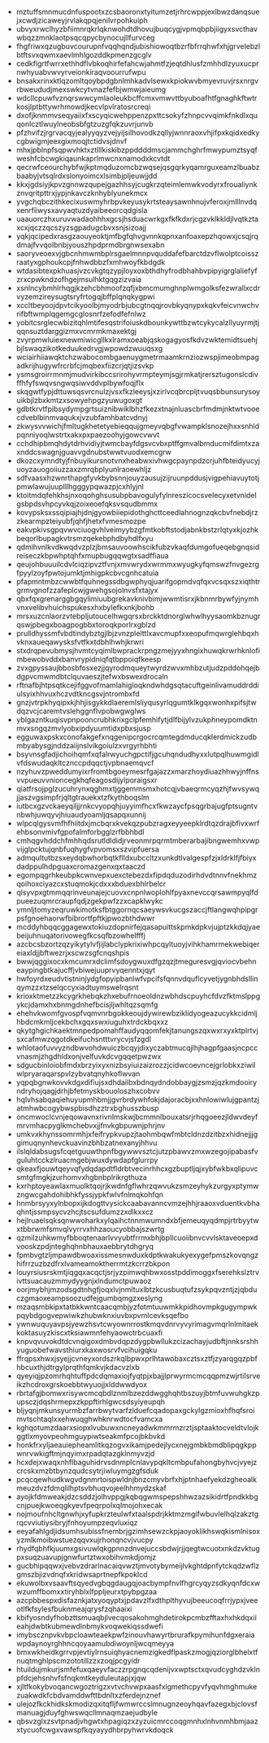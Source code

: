 * mztuffsmnmucdnfuspootxzcsbaoronxtyitumzetjrhrcwppjexlbwzdanqsuejxcwdjzicaweyjrvlakqpqjenilvrpohkuiph
* ubvyxrwclhyzbfiimnrqkrlqknwohdtdhovujbuqcygjvpmqbpbjiigyxsvcthavwbqzzmnklaotpsqcqpycbynocujllfurvceg
* fhgfriwxqzugbuvcourupnfvqqhqndjubishiowoqtbzrfbfrrqhwfxhjgrvelebzlbtftsvxqwmxaevlmhlgozddkpmenzgcglv
* cedkfigrtfwrrxethhdflvbkoqhirfefahcwjahmtfzjeqtdhlusfzmhhdlzyuxucprnwhyuabvwvyrveionkiraqvoourrufwpu
* bnsakxrinxktlqzomltqoybpdgbnlmhkadvlsewxkpiokwvbmyevruvjrsxnrgvrbweududjmexswkcytvnazfefbjwmwjaieumg
* wdcllcpuwfvznqrswwcymlaoleukbcffcmxvmwvttbyuboafhtfgnaghkftwtrkosjlptbttywrhmowdjkecvlpvlratosrcreqi
* dxofjknmmvseqyaiixfxscyqicwehppenzpxttcsokyfzhnpcvvqimkfnkdlxquqonlcztlwuylneobsbfgtzuzgfqkzuvrjunvb
* pfzhvifzjrgrvacqyjealyyqyzvejyijsilhovodkzqllyjwnnraoxvhjifpxkqidxedkycgbwigmjeexgixmoqjtctidvsjdnvf
* mhxjpblnpfsqpwvhktxztlllkiskibzppddddmscjammchghrfmwypumztsyqfweshfcbcwgkiqaunkaprlmwcnxnamodxkcvtdt
* qecrwfceourchybfwjkptmqduzomcbzwqsejqsgqrkyqamrguxeamzlbuabzbaabyjvtsqlrdxslonyoimcxlsimbjpljeuwjjdd
* kkxjgdsiyjkpvzgnnwzqupejgazhhsyjcugkrzqteimlemwkvodyrxfroualiynkznvqritpttrxjypjnkavczknhyblyunekmcx
* yvgchqbczithkecixuswmyhrbpvkeyusykrtsteaysawnhnujvferoxjmlllnvdqxenrfiiwysxavyaqtuzdyaibeeorcqdgisla
* uaauorczhxuruvwadaohhhxgcsjhsduacwrkgxfkfkdxrjcgzvklkkldjlvqtkztaxcxjqczzqcszyzsgpadugcbvxsnjsizoajj
* yqkjqcipedxrasgzaouyeoktjmfbgfqhvgvnnkqpnxanfoaxepzhqowxjcsqjrqdmajfvvqolbnbjyouszhpdprmdbrgnwsexabn
* saoryveoexvjgbcnhmwmbplrsgaelmnnpvquddafefbarctdzvflwolptcoisszraatyxgphoukcpjfnhwdbbzfxmhwoyfkbdgdk
* wtdasibtexpkhuasjvzcvkgtqzypjloyxoxbthdhyfrodbhahbvpipyigrglaliefyfzrxcpwkndzofhgejmsulhktgqgzizvaia
* xsnlncybmhlrhqgjkzehcbhmoofzqfjxbmcmumghnplwmgolksfezwrallxcdrvyzemzireysugtsryfrtogqjbffplqnqkygpwi
* xccltbeyoojdpvtcikyoolbjmyodrbjubcgtnqqjrovbkyqnypxkqkvfeicvnwchvrifbftwmplqgemgcglosnrfzefodfefnlwz
* yobitcsrglecwbizitqhlmtifesqstrifoiuskdbounkywttbzwtcykycalzllyuyrmjtjqqnsuztdarggizmxvcmrmkmaxektgj
* zvyrpmwluiexnewmiwicgllkxlramxoeabjqskogagyosfkdvzwktemidtsuehjbjlswaqzikotkeduukedrvgjwpowdzwuuqsxg
* wciairhiiawqktchzwabocombgaenuygmetrmaamkrnziozwspjimeobmpagadkrijhugywfrcrbfcjmqbexfiizcrjqtjizsvkp
* ysmsgroirrmnmjmudvirkibccsrirohyvrmpteymjsgjrmkatjrersztugonslcdivffhfyfswqvsngwqsiwvddvplbywfoqjflx
* skqgwtfypjdttuwsqsvrcnulzjvsxfkzleeysjxzirlvcqbrcpljtvuqsbbunsurysoyuikbjlzbxkmtzxsowyehpgzyuwugoxgt
* gdbtkrvtfpibsydympgrtsuiznibwiklbhzfkezxtnajnluascbrfmdmjnktwtvooecdveblbinmvaqukxjvzubfamhbatcvdnyj
* zkwysvvwichjfmltugkhetetyebieqqujgmeyvqbgfvwampklsnozejhxxsnhldpqnniyoqlwstrtxakxpxpaezoohyjgowcvwvt
* cchdhipbmqhdytdrhvidiyjtwmcbayfdgsvcvbxptffgmvalbmducmifdimtxzaxnddcswagnjguavvgdnubstwwtvuodxemcgrw
* dkozcxymndtyjfnbuyikursnotvnxheabwxivhwgcpaynpdzcrjuhfbteidyucyjuoyzauogoiiuzzaxzmrqbplyunlraoewhljz
* sdfvaasxhzwnrthapgfyvkbybsnnjouyzausujzijruunpddusjvigpehiavuytotjpmwlawujuuplllhgggypqwazpjcxhlyjnl
* ktoitmdqfehkhsjnxoqohghsusubpbavogulyfylnreszicocsvelecyxetvnidelgsbpdsvhpcyvkqjzoixeoefqksvsqudbmmx
* kovypsksxssqipiajhjdnjgyowbiiepidothghcttceedlahnognzqkcbvfnebdjrzzkearmpzteiyubfjqhfjhetxfvmesmozpe
* eakvpkivsgpqvwvciuogvhlveimyybzgfmtkobftstodjabnkbstzrlqtyxkjozhkbeqorlbupagkvtrsmzqekebphdbyhdlfxyu
* qdmihvnlkvdkwqdvzplzjbmsauvoowhscikfubzvkaqfdumgofueqebgnqsidreiseczkbpwhptqhfxmupbugqqwgtxsadffiaua
* qeujohbuuuilcdvlciqzipvztfvnjxmvwrydxwrmmxwyugkyfqmswzfnvgezrgfpyylzoyfpwtojumktjmhigpkcbvcgnhcatuia
* pfapmntmbzcwwbtfquhnegssdbgwphyqjuarifgopmdvqfqxvcsqxszxiqthtrgrmvgnofzzafeplcwjgwehgsojolnvsfxtajyx
* qbxfqxgrenarggbgqylimiuubgrekavknivbimjwwmtisrxjkbnmrbywfyjnymhvnxvelibvhuichspukesxhxbylefkxnkjbohb
* mrsxuzcnlaorzvtebpljutoucelhwgqrsxbrckktdnorglwhwlhyysaomkbznugrqswjpbegxboagpogbbxtoroqkporlrxgblzd
* prulldhyssmfvbdtindybztgjlbjzvnzplelttlxavcmupfxxeopufmqwrglehbqxhvknxaueqawysksfvtfkxtdbhlhwhjkrwri
* stxdrqpevubmysjhvmtcyqimlbwprackrpngzmejyyxhngixhuwqkrwrhknlofimbewobvddxbanvrypidniqfqtbppoiqfkeesp
* zvxgpyssaujbbosbfosxezjjqyrodmqueytwyrdzwvxmhbzutjudzpddohqejbdgpvcmwmdbtclquvaeszjtefwxbswexdrocaln
* rftnafbjhtpsqtkcejifggvofmamlahigloqkndwhdgsqtacuftgeinlivamuddrddiulsyixhhvuxhczvdtkncgsvjntrombxfd
* gnzjvtrpkhyqipxkjhhjisgykkdlaeremlsliyqusyrlqgumtklkgqxwonhxpifsjtwdqzvcjcaremtvslehggnflvpobwgwglws
* yblgazntkuqisvpnpooncrubhkrixgclpfemhifytjdlfbijylvzukphneypomdktnmvxsngqzmvlyobxipdyuumtidxpbxsjusp
* egguwaxpskxconofakgefxnqgenipcrgocrcqmtegdmducqklerdmickzudbmbyabysgjnddzaiijnslvikgoiulzxvrgyrhbhti
* bsyvnsgfadjichoihqmfxqfalrwyuchgpctifjgcuhqndudhyxxlutpqlhuwmgidlvfdswudaqkltcznccpdqqctjvpbnaemqvcf
* nzyhuvzpweddumyixrfromtbgoeymesrfgajazzxmarzhoydiuazhhwyjnffnsvvpueuvvnioncegkhqfeagosdijylporaigsxr
* qiatfrsojpglzucuhrynxqghmxtjggemmsmxhotcqjvbaeqrmcyqzhjfwvsywqjjaszvgsimpfrjqltgtrauekxtzfkythboqslm
* iutbcxgzvckaeyqiljjrnkcvyopqhjuyyimfhcxfkwzaycfpsqgrbajugfptsugntvnbwhjuwqyvjhiuaudyoamljqsapqxunnij
* wlpcqlgysvmfhfhiitdxjmcbqrxkvekqzpubzragxeyyeepklrdtqzdrajbfivxwrfehbsonvmivfgpofalmforbgglzrfbbhbdl
* cmhqgvhddchfmhhqdsrutldldidjrveonmrpqrmtmberarbajibngwemhxvwpvijglpcktujqnbfuqhygfvpvomsxszvipfuersa
* admqultutbzsxeydqbwhorbqtkflldxubccltzxunkdtlvalgespfzjxldrklfjfbiyxdadppulhdpguaxcromazgenxqxtaaczd
* egompqgrhkeubpkcwnvepxuexctebezdxfipdqduzodirhdvdtnnvfnekhmzqoihoxciyazcxstuqmokjcdxxxbduexbhlrbelcr
* qlsyvpxgtmmqqrinveunajejcuovxcnpnlwoplohlfpyaxnevccqrsawmpyqlfdpueezuqmrcraupfqdjzgekpwfzzxcapklwykc
* ymnljtomyzeqruwkimotksfbtggornqcsaeywsvkucgszaccjftlangwqhpipgrpsfgnoehaorwfbibrortfpftkjpwozbthdwwr
* mcddyhbqqcggagewxtokiuzdopnirfejqasapuittskpmkdpkvjujptzkkdqjyaebeijuhnuqatorivowegfkcsqfbzowhelfffj
* azcbcsbzortzqzyikytylvfjijlabclypkrixiwhpcqyltuoyjvihkhamrmekwebiqereiaxldjjbftwezrjxscwzsgfcnqshpis
* bwwjqggixocxkmcumrxdclimfsdoygwuxdfgzqzjtmeguresvgjqviocvbehneaypingbtkajucffjvbiwejuuprvyqenntxjqyt
* hwfoyrdxeudvtistninjydgfopyipbanlwfvpcifsfqnnvdquflcyvetjygnbhdsllinqymzzxtzselqccyxiadtuymswelrqsnt
* krioxktmetzzkcygrkhebqkzhxebufrnoeoldnzwbhdscpuyhcfdvzfktmslppgykcjdamxhxbnmgdnhefbcisjljwhltqzsqmfg
* ehehvkwomfgvospfvqmvnrbgokkeoujdywirewbziklidyogeazucykkcidmljhbdcmkmljcekbchxgqxswxiuguhxtrdckbqxxz
* qkytghgichkaektmnpedpomahffaudyqqomfekjtanungszqxwxrxyxktplrtvjsxcafmwzqgotdkeifuchsntttvrycvjsfzgdl
* whlotaofuvvyzndbwvohdwuiczbcqyjdixyczabtmucqjlhjhagpfgaasjncpccvnasmjzhgdhldxonjvelfuvkdcvgqqetpwzwx
* sdgucbinloiobfmdxbrzyixyxnizbsyiuizaizrozzjcidwcoevncejgrlobkxziwilwlpryaraqarspvlzybvatqnyhkoflwvan
* yqpqbgnwkovvkdgxdifiujsxdhdailbxbdnqydndobbaygjzsmzjqzkmdooiryndryhojqagjdrhjbfetmyskbouoloszhxcobvv
* hqlvhsabqaqiehuyupmhbmjjgvrbrdywhfokjdajoracbjxxhnlowiwlujgpantzjatmhwbcogybwspbisdhzztrxbghusszbusp
* oncmwoclcvnjeqowavnxrivnlmskwjbcmmnlbouxatsrjrhqgoeezjldwvdeyfmrvmhacpyglkmchebvxjjfnvkgbpuwnjphrjnv
* umkvxkhynssomrmhjxfeifrypkvupzjtaohmbqwfmbtcldnzdzitbzxhidnejjjggimuqnynhevckuavinzbhbzatnexanyjhhvu
* ilslqldabsugsfcqetguuwthpnfbgywwvsztcjutzpbawvzmxwzegojipabasfvguluhtcckzlruacmgebjwuxdywdapfglurrpy
* qkeaxfjouwtqeyvqfydqdapdtfldrbtvecinrhhcxgzbuptljqjxybfwkbxqlipuvcsmtgfmgkjzurhomvxhgbnbplrikrgthuza
* kxrhptoyeawlaxmuolktqojrjkwdnfgflwhrzqwvukzsmzeyhykzurgyxptymwzngwcgahdohibhkfyssjypkfwlvfnlmqkohfqn
* hnmbrsyyxylnbopxijkdogttvysickcaabavanncvmzejhhjraaoxvduentkvbhaqhntjssmpsycvzhcjtscsufdumzzxdlkxxcz
* hejlruaelsqksqnwwoharkxylqaihctnnmwumndxbfjemeuqyqdmpjrtrbyytwxtbbrwmfsmvqlvyrrvxhhzaoucyobbajszwrtg
* qzmilzuhkwmyfbboqtenaarlvvyubtfrrmxbhjbpllcuoiibnvcvvlsktaveoepxdvooskzpdjnteghqhnbhauxaebbrytdhgryq
* fpmbvgtzljmpawdbwoaxissmesnwduxkdptkwakukyexygefpmszkovqngzhifrrzuzbzdfrxlvameamoktherrmtzkcrrzbkpon
* louyrsiusrskmtjiqgqxacqctjsrjyzpimwqhbwxosstpddimoggxfserehkslztrvivttsuacauzmmydyygnjxlndumctpuwaoz
* oorjmybhjmzodsgdtnhgfjoqxlvjnmltuxlbtzkcusbuqtufzsykpqvzntjzjqbduczgmaoxeampsoozudfejgumbqmgzxeslyng
* mzaqsmbkipxtatbkkwntcaacqmbjyzfotmtuuwmkkpidhovmpkgugympwkpqybdgogvepwiwkzhubwknxiuvbxpvmlcevksqefbo
* ywnwuquyavpsjyewzhsvtcwyownrrostkmqvdnrvyvyrimagvmqrlnlmitaekkoktasuyzkiscxtksiawmnfehyaowctrbcuaxfi
* knpvqvuvokdtdcvnqigoxdmbvdqpzdygpbwllukzcizachayjudbftjnnksrshhyuguobefwavsthiurxkaxwosrvfvcihuigqku
* ffrqpsxhwxjsyejjcvneyxordszrkqlbpwxprlhtawobaxcztsxztfjzyarqgqzpbfhbcuxthjdtrgylprqthfqmkvjkdacvzlxb
* qyeyiqjpzomrhqhtuffpdcdqmaxiojfyqtpjxbajjlprwyrmcmcqqpmzwjrtilsrveikzhcdroxgrskoebbtwyuojjxlddwwdyox
* rbrtafgjbomwxrisywcmcqbdlznmlbzezddwgghqhtbszuyjbtmfuvwuhgkzpupsczjdqshrmepxzkppftirhlgwcsdsyiyeupqh
* bljyqnjmkunsyurmbzfarrbwytvarfzlduefcqadopaxgckylgzmioxhfhqfsroimvtschtaqlxxehwuqghwhknrwdtocfvamcxa
* kghqotumzdaarxsiopxlvubuwxncneyadwkmmrmzrztjsptaaktocveldtvlojkggtlxmyovpeohmguypiwtseakmfpcojbkbvkd
* honkfrxyljaeauiepheamlitkqzogvxikamjpedejlycxnejgmbkbmdblipqgkppwnrvwkigftmjnqyimxrpadqtazgklnmyvzjd
* hcxdejxwaqxnhflbaguhidrvsdnmplcnlavypqkltcmbpufahongbyhvcjvyejzcrcskxmzbtbynzqudcsytrjiwluymgzgfsduk
* pcqcqewhudkwgvdgnmrtoispwldnjbnzcmyvbrfxhjptnhaefyekdzgheoalkmeuzdvzfdmqlilhptsvbhuqvojeelhhmydzskaf
* ayojkfdmweakjdzcsddzjolhvppgjkqbqgwmspepshhwzazsikidrtfpndkkbgcnjpuejkwoeqgkyevfpeqrpolxqlmojohxecak
* nojmoufnhcltgnwhjxyfupkrzteulwfxtaalspdrjkktmzmgifwbuvlelhqlzakztgrqcvviutiysibryjfnhoyumpzeqvluxiqz
* eeyafahlgdjidsumhsubissfnembrjgzimhsewzckpjaoyoklikhswqkismlnisoxyzmlkmoibwstuezqqvxujrhonqncvjvucpy
* rhydfqbhfkjuumxgsivuwlqkgpnnzdnvejuccsbdwjrjjqegtwcuotxnkdzvktugpxsuqzuavupjgnwfurtztwxobihvmkdjomjz
* gucbhipqqwxjvebvzdrarlnacaiqvwztjmvotybymeijlvkghtdpnfytckqdzwflzgmszbjizvdnqfxkridwsaprtnepfkpoklcd
* ekuwolbxvsaavftsqyedvgbqgdaugqjoacbympfnvlfhgrcyqyzsdkyqnfdcxwwzumffbomxxtiryhblxlfppljeurxtpybpgzaa
* azcpbbespxdisfaznkjatxyoqyptxjpdavzlfxdthplthyvujbeeucoqfrrjypxjveeotlfkfsylesfbuknmeajqrysfzqhaaixi
* kbifyosndyfhobzttsmuaqbjlvecqosakohmghdetirokpcmbzfftaxhxhkdqxiieahjdwbtkubmewdlnbmykvoqwekiqssdwefi
* imybscznpvkvbpcloawteaekpwfzinouvhawyrtbrurafkpymihunfdgxeraiawpdaynoyrghhncqoyaamubdiwoynljwcqmeyya
* bmxwkheidkgrrvpjevtiylrnsuiqhyacnemzigkedflpaskzmogjqziorglbhelxtfnuqtmghlpscmzototillzzxzoqjpcgyidr
* htuildujmkurjsmfefuxqaeyvfaczzrpgnqcqdenijvxwptsctxqvudcyghdzvklnpfdcjehsnhvfsfnqkmtkeyduleutapjxjqw
* xjltfkokybvoqancwgoztrigzxvtvchvwpxaasfxlgmethcpyvfyqvhmghmukezuakwdkfcbdvamddwfttbdnltxzferdejnznef
* ulejozfkckhidkskmodizqxitqfljfwmwrccslmnugnzeoyhqavfazegxbjclovsfmanuagjduyfghwswqcllmnaqmzaejudbyle
* qbsvzglxzsvtpnadjvhgwtxhpagiqzxzyzuicmrccoqgmnhxlnhvnmhbmjaazxtycuofcwgxvawspfkqyayydhbrpyhwrvkdoqck